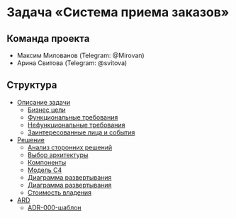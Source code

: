 # Задача «Система приема заказов»

## Команда проекта

- Максим Милованов (Telegram: @Mirovan)
- Арина Свитова (Telegram: @svitova)

## Структура

- [Описание задачи](./1.Problem/README.md)
  - [Бизнес цели](./1.Problem/1.BusinessGoals.md)
  - [Функциональные требования](./1.Problem/2.FunctionalRequirements.md)
  - [Нефункциональные требования](./1.Problem/3.NonFunctionalRequirements.md)
  - [Заинтересованные лица и события](./1.Problem/4.ActorsAndActions.md)
- [Решение](2.Solution/README.md)
  - [Анализ сторонних решений](2.Solution/1.ThirdPartySolutions.md)
  - [Выбор архитектуры](2.Solution/2.ArchitectureSelection.md)
  - [Компоненты](2.Solution/3.Components.md)
  - [Модель C4](2.Solution/4.C4-model.md)
  - [Диаграмма развертывания](2.Solution/5.DeploymentDiagram.md)
  - [Диаграмма развертывания](2.Solution/6.API.md)
  - [Стоимость владения](2.Solution/7.Cost.md)
- [ARD](./4.ARD/README.md)
  - [ADR-000-шаблон](./4.ADR/ADR-000-template.md)